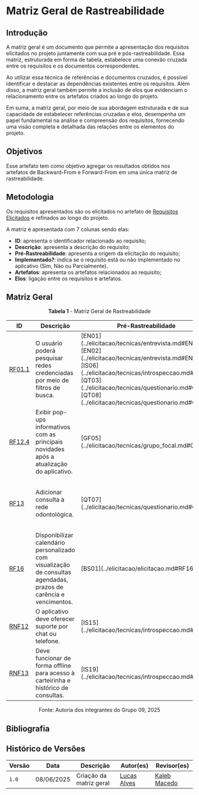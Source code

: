 # Matriz Geral de Rastreabilidade

## Introdução

A matriz geral é um documento que permite a apresentação dos requisitos elicitados no projeto juntamente com sua pré e pós-rastreabilidade. Essa matriz, estruturada em forma de tabela, estabelece uma conexão cruzada entre os requisitos e os documentos correspondentes.

Ao utilizar essa técnica de referências e documentos cruzados, é possível identificar e destacar as dependências existentes entre os requisitos. Além disso, a matriz geral também permite a inclusão de elos que evidenciam o relacionamento entre os artefatos criados ao longo do projeto.

Em suma, a matriz geral, por meio de sua abordagem estruturada e de sua capacidade de estabelecer referências cruzadas e elos, desempenha um papel fundamental na análise e compreensão dos requisitos, fornecendo uma visão completa e detalhada das relações entre os elementos do projeto.

## Objetivos

Esse artefato tem como objetivo agregar os resultados obtidos nos artefatos de Backward-From e Forward-From em uma única matriz de rastreabilidade.

## Metodologia

Os requisitos apresentados são os elicitados no artefato de [Requisitos Elicitados](../elicitacao/requisitos_finais.md) e refinados ao longo do projeto.

A matriz é apresentada com 7 colunas sendo elas:

- **ID**: apresenta o identificador relacionado ao requisito;
- **Descrição**: apresenta a descrição do requisito;
- **Pré-Rastreabilidade**: apresenta a origem da elicitação do requisito;
- **Implementado?**: indica se o requisito está ou não implementado no aplicativo (Sim, Não ou Parcialmente).
- **Artefatos**: apresenta os artefatos relacionados ao requisito;
- **Elos**: ligação entre os requisitos e artefatos.

## Matriz Geral

<p align="center"><b>Tabela 1</b> - Matriz Geral de Rastreabilidade</p>

<table>
<thead>
<tr>
<th>ID</th>
<th>Descrição</th>
<th>Pré-Rastreabilidade</th>
<th>Implementado?</th>
<th>Artefatos</th>
<th>Elos</th>
</tr>
</thead>
<tbody>
<tr>
<td><a href="../elicitacao/requisitos_finais.md#RF01.1">RF01.1</a></td>
<td>O usuário poderá pesquisar redes credenciadas por meio de filtros de busca.</td>
<td>[EN01](../elicitacao/tecnicas/entrevista.md#EN01), [EN02](../elicitacao/tecnicas/entrevista.md#EN02), [IS06](../elicitacao/tecnicas/introspeccao.md#IS06), [QT03](../elicitacao/tecnicas/questionario.md#QT03), [QT08](../elicitacao/tecnicas/questionario.md#QT08)</td>
<td>Sim</td>
<td>[Casos de Uso](../modelagem/metodos_tradicionais/casos_de_usos.md#UC01), [Cenários](../modelagem/metodos_tradicionais/cenarios.md#CE01), [Léxicos](../modelagem/metodos_tradicionais/lexicos.md#RedeCredenciada), [Histórias de Usuário](../modelagem/metodos_ageis/historias_todos02.md#US01)</td>
<td>[ELOBF01](backward_from.md#ELOBF01)</td>
</tr>
<tr>
<td><a href="../elicitacao/requisitos_finais.md#RF12.4">RF12.4</a></td>
<td>Exibir pop-ups informativos com as principais novidades após a atualização do aplicativo.</td>
<td>[GF05](../elicitacao/tecnicas/grupo_focal.md#GF05)</td>
<td>Não</td>
<td>[Casos de Uso](../modelagem/metodos_tradicionais/casos_de_usos.md#UC33), [Cenários](../modelagem/metodos_tradicionais/cenarios.md#CE12), [Léxicos](../modelagem/metodos_tradicionais/lexicos.md#Novidades), [Histórias de Usuário](../modelagem/metodos_ageis/historias_todos02.md#US32)</td>
<td>[ELOBF42](backward_from.md#ELOBF42)</td>
</tr>
<tr>
<td><a href="../elicitacao/requisitos_finais.md#RF13">RF13</a></td>
<td>Adicionar consulta à rede odontológica.</td>
<td>[QT07](../elicitacao/tecnicas/questionario.md#QT07)</td>
<td>Sim</td>
<td>[Casos de Uso](../modelagem/metodos_tradicionais/casos_de_usos.md#UC35), [Cenários](../modelagem/metodos_tradicionais/cenarios.md#CE15), [Léxicos](../modelagem/metodos_tradicionais/lexicos.md#Odontologia), [Histórias de Usuário](../modelagem/metodos_ageis/historias_todos02.md#US35)</td>
<td>[ELOBF45](backward_from.md#ELOBF45)</td>
</tr>
<tr>
<td><a href="../elicitacao/requisitos_finais.md#RF16">RF16</a></td>
<td>Disponibilizar calendário personalizado com visualização de consultas agendadas, prazos de carência e vencimentos.</td>
<td>[BS01](../elicitacao/elicitacao.md#RF16)</td>
<td>Não</td>
<td>[Casos de Uso](../modelagem/metodos_tradicionais/casos_de_usos.md#UC38), [Cenários](../modelagem/metodos_tradicionais/cenarios.md#CE19), [Léxicos](../modelagem/metodos_tradicionais/lexicos.md#Calendario), [Histórias de Usuário](../modelagem/metodos_ageis/historias_todos02.md#US39)</td>
<td>[ELOBF49](backward_from.md#ELOBF49)</td>
</tr>
<tr>
<td><a href="../elicitacao/requisitos_finais.md#RNF12">RNF12</a></td>
<td>O aplicativo deve oferecer suporte por chat ou telefone.</td>
<td>[IS15](../elicitacao/tecnicas/introspeccao.md#IS15)</td>
<td>Sim</td>
<td>[Léxicos](../modelagem/metodos_tradicionais/lexicos.md#Suporte), [NFR Framework](../modelagem/metodos_ageis/nfr.md#RNF12)</td>
<td>[ELOBF66](backward_from.md#ELOBF66)</td>
</tr>
<tr>
<td><a href="../elicitacao/requisitos_finais.md#RNF13">RNF13</a></td>
<td>Deve funcionar de forma offline para acesso à carteirinha e histórico de consultas.</td>
<td>[IS19](../elicitacao/tecnicas/introspeccao.md#IS19)</td>
<td>Não</td>
<td>[Léxicos](../modelagem/metodos_tradicionais/lexicos.md#Offline), [NFR Framework](../modelagem/metodos_ageis/nfr.md#RNF13)</td>
<td>[ELOBF67](backward_from.md#ELOBF67)</td>
</tr>
<!-- Adicione mais linhas conforme necessário para os requisitos do seu projeto -->
</tbody>
</table>

<p align="center">Fonte: Autoria dos integrantes do Grupo 09, 2025</p>

## Bibliografia



## Histórico de Versões

| Versão | Data       | Descrição                 | Autor(es) | Revisor(es) |
| ------ | ---------- | ------------------------- | --------- | ----------- |
| `1.0`    | 08/06/2025 | Criação da matriz geral   | [Lucas Alves](https://github.com/LucasAlves71) | [Kaleb Macedo](https://github.com/kalebmacedo)   |